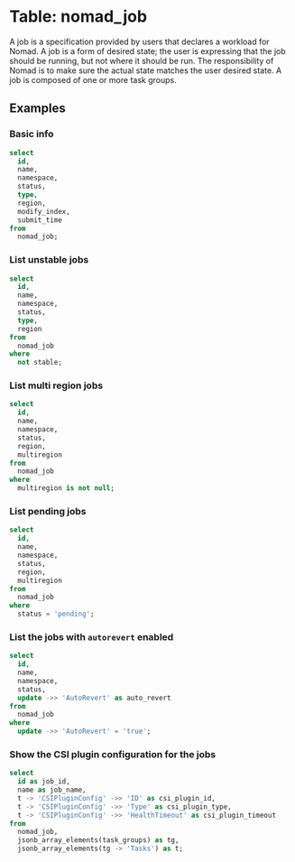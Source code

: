 # Table: nomad_job

A job is a specification provided by users that declares a workload for Nomad. A job is a form of desired state; the user is expressing that the job should be running, but not where it should be run. The responsibility of Nomad is to make sure the actual state matches the user desired state. A job is composed of one or more task groups.

## Examples

### Basic info

```sql
select
  id,
  name,
  namespace,
  status,
  type,
  region,
  modify_index,
  submit_time
from
  nomad_job;
```

### List unstable jobs

```sql
select
  id,
  name,
  namespace,
  status,
  type,
  region
from
  nomad_job
where
  not stable;
```

### List multi region jobs

```sql
select
  id,
  name,
  namespace,
  status,
  region,
  multiregion
from
  nomad_job
where
  multiregion is not null;
```

### List pending jobs

```sql
select
  id,
  name,
  namespace,
  status,
  region,
  multiregion
from
  nomad_job
where
  status = 'pending';
```

### List the jobs with `autorevert` enabled

```sql
select
  id,
  name,
  namespace,
  status,
  update ->> 'AutoRevert' as auto_revert
from
  nomad_job
where
  update ->> 'AutoRevert' = 'true';
```

### Show the CSI plugin configuration for the jobs

```sql
select
  id as job_id,
  name as job_name,
  t -> 'CSIPluginConfig' ->> 'ID' as csi_plugin_id,
  t -> 'CSIPluginConfig' ->> 'Type' as csi_plugin_type,
  t -> 'CSIPluginConfig' ->> 'HealthTimeout' as csi_plugin_timeout
from
  nomad_job,
  jsonb_array_elements(task_groups) as tg,
  jsonb_array_elements(tg -> 'Tasks') as t;
```
